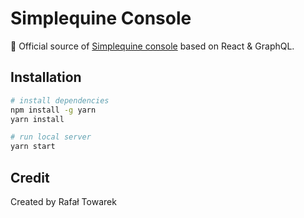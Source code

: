 # Simplequine Console

🚀  Official source of [Simplequine console](https://simplequine.rtowarek.com/) based on React & GraphQL.

## Installation

```sh
# install dependencies
npm install -g yarn
yarn install

# run local server
yarn start
```

## Credit
Created by Rafał Towarek
